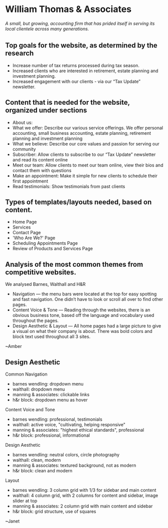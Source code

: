 # William Thomas & Associates

###### A small, but growing, accounting firm that has prided itself in serving its local clientele across many generations.


## Top goals for the website, as determined by the research

 + Increase number of tax returns processed during tax season.
 + Increased clients who are interested in retirement, estate planning and investment planning.
 + Increased engagement with our clients - via our “Tax Update” newsletter.

## Content that is needed for the website, organized under sections

 + About us: 
 + What we offer: Describe our various service offerings. We offer personal accounting, small business accounting, estate planning, retirement planning and investment planning
 + What we believe: Describe our core values and passion for serving our community
 + Subscriber: Allow clients to subscribe to our “Tax Update” newsletter and read its content online
 + Meet our team: Allow clients to meet our team online, view their bios and contact them with questions
 + Make an appointment: Make it simple for new clients to schedule their first appointment
 + Read testimonials: Show testimonials from past clients

## Types of templates/layouts needed, based on content.

 + Home Page
 + Services
 + Contact Page
 + 'Who Are We?' Page
 + Scheduling Appointments Page
 + Review of Products and Services Page

## Analysis of the most common themes from competitive websites.

We analysed Barnes, Walthall and H&R
 + Navigation — the menu bars were located at the top for easy spotting and fast navigation. One didn’t have to look or scroll all over to find other pages.
 + Content Voice & Tone — Reading through the websites, there is an obvious business tone, based off the language and vocabulary used throughout the pages.
 + Design Aesthetic & Layout — All home pages had a large picture to give a visual on what their company is about. There was bold colors and block text used throughout all 3 sites. 

~Amber

## Design Aesthetic

Common Navigation

 + barnes wendling: dropdown menu
 + walthall: dropdown menu
 + manning & associates: clickable links
 + h&r block: dropdown menu as hover

Content Voice and Tone

 + barnes wendling: professional, testimonials
 + walthall: active voice, "cultivating, helping responsive"
 + manning & associates: "highest ethical standards", professional
 + h&r block: professional, informational

Design Aesthetic

 + barnes wendling: neutral colors, circle photography 
 + walthall: clean, modern
 + manning & associates: textured background, not as modern
 + h&r block: clean and modern

Layout

 + barnes wendling: 3 column grid with 1/3 for sidebar and main content
 + walthall: 4 column grid, with 2 columns for content and sidebar, image slider at top
 + manning & associates: 2 column grid with main content and sidebar
 + h&r block: grid structure, use of squares

~Janet
